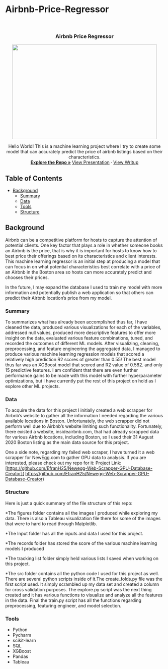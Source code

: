 # Airbnb-Price-Regressor
<br />
<p align="center">
  <h3 align="center">Airbnb Price Regressor</h3>
  <p align="center">
    <img width="460" height="300" src="https://github.com/EfranH25/Airbnb-Price-Regressor/blob/main/logo.png">
</p>
  <p align="center">
    Hello World! This is a machine learning project where I try to create some model that can accurately predict the price of airbnb listings based on their characteristics. 
    <br />
    <a href="https://github.com/EfranH25/Gender-Wage-Gap-1985"><strong>Explore the Repo »</strong></a>
    <a href="https://drive.google.com/file/d/1o7xOckNXH_Ay-jqTiPslZ7wzCkazX2o1/view?usp=sharing">View Presentation</a>
    ·
    <a href="https://drive.google.com/file/d/19-jZxUslRl81f5ewzPU4jF2FEappSz8f/view?usp=sharing">View Writup</a>

  </p>
</p>

<!-- TABLE OF CONTENTS -->
## Table of Contents

* [Background](#Background)
  * [Summary](#Summary)
  * [Data](#Data)
  * [Tools](#Tools)
  * [Structure](#Structure)


<!-- Background -->
## Background
Airbnb can be a competitive platform for hosts to capture the attention of potential clients. One key factor that plays a role in whether someone books an Airbnb is the price, that is why it is important for hosts to know how to best price their offerings based on its characteristics and client interests. This machine learning regressor is an initial step at producing a model that can focus in on what potential characteristics best correlate with a price of an Airbnb in the Boston area so hosts can more accurately predict and chooses their prices. 

In the future, I may expand the database I used to train my model with more information and potentially publish a web application so that others can predict their Airbnb location’s price from my model.
### Summary
To summarizes what has already been accomplished thus far, I have cleaned the data, produced various visualizations for each of the variables, addressed null values, produced more descriptive features to offer more insight on the data, evaluated various feature combinations, tuned, and recorded the outcomes of different ML models. After visualizing, cleaning, preprocessing, and feature engineering the aggregated data, I managed to produce various machine learning regression models that scored a relatively high prediction R2 scores of greater than 0.55! The best model thus far was an XGBoost model that scored and R2 value of 0.582. and only 15 predictive features. I am confident that there are even further performance gains to be made with this model with further hyperparameter optimizations, but I have currently put the rest of this project on hold as I explore other ML projects. 

### Data
To acquire the data for this project I initially created a web scrapper for Airbnb’s website to gather all the information I needed regarding the various available locations in Boston. Unfortunately, the web scrapper did not perform well due to Airbnb’s website limiting such functionality. Fortunately, there existed a website, insideairbnb.com, that had already scrapped data for various Airbnb locations, including Boston, so I used their 31 August 2020 Boston listing as the main data source for this project. 

One a side note, regarding my failed web scraper, I have turned it a web scrapper for NewEgg.com to gather GPU data to analysis. If you are interested, please check out my repo for it: 
Project Link: [https://github.com/EfranH25/Newegg-Web-Scrapper-GPU-Database-Creator]( https://github.com/EfranH25/Newegg-Web-Scrapper-GPU-Database-Creator)

### Structure
Here is just a quick summary of the file structure of this repo:

*The figures folder contains all the images I produced while exploring my data. There is also a Tableau visualization file there for some of the images that were to hard to read through Matplotlib. 

*The Input folder has all the inputs and data I used for this project. 

*The records folder has stored the score of the various machine learning models I produced

*The tracking list folder simply held various lists I saved when working on this project.

*The src folder contains all the python code I used for this project as well.  There are several python scripts inside of it.The create_folds.py file was the first script used. It simply scrambled up my data set and created a column for cross validation purposes. The explore.py script was the next thing created and it has various functions to visualize and analyze all the features in the data. Final the train.py script has all the functions regarding preprocessing, featuring engineer, and model selection.


### Tools
* Python
* Pycharm
* scikit-learn
* SQL
* XGBoost
* Pandas
* Tableau
















